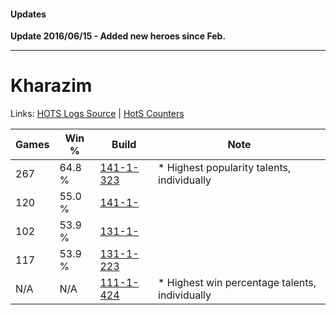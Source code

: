 #### Updates

**Update 2016/06/15 - Added new heroes since Feb.**

***

# Kharazim

Links: [HOTS Logs Source](https://www.hotslogs.com/Sitewide/HeroDetails?Hero=Kharazim) | [HotS Counters](http://hotscounters.com/#/hero/Kharazim)

Games  | Win %  | Build     | Note
-----  | -----  | -----     | ----
267    | 64.8 % | [141-1-323](http://www.heroesfire.com/hots/talent-calculator/kharazim#hXzx) | * Highest popularity talents, individually
120    | 55.0 % | [141-1-](http://www.heroesfire.com/hots/talent-calculator/kharazim#2oJ) | 
102    | 53.9 % | [131-1-](http://www.heroesfire.com/hots/talent-calculator/kharazim#2ml) | 
117    | 53.9 % | [131-1-223](http://www.heroesfire.com/hots/talent-calculator/kharazim#h9Xt) | 
N/A    | N/A    | [111-1-424](http://www.heroesfire.com/hots/talent-calculator/kharazim#gOm0) | * Highest win percentage talents, individually
